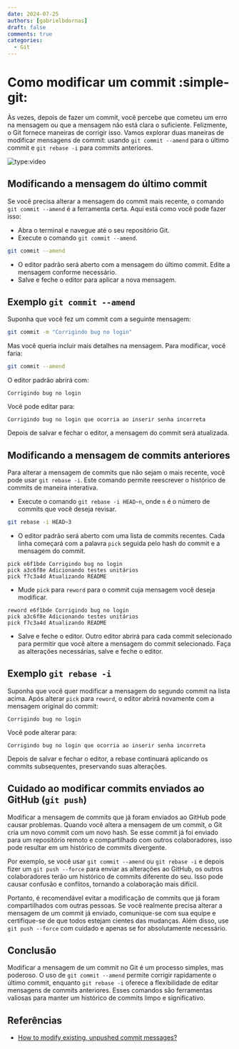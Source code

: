 ```yaml
---
date: 2024-07-25
authors: [gabrielbdornas]
draft: false
comments: true
categories:
  - Git
---
```


# Como modificar um commit :simple-git:

Às vezes, depois de fazer um commit, você percebe que cometeu um erro na mensagem ou que a mensagem não está clara o suficiente. Felizmente, o Git fornece maneiras de corrigir isso. Vamos explorar duas maneiras de modificar mensagens de commit: usando `git commit --amend` para o último commit e `git rebase -i` para commits anteriores.

<!-- more -->

![type:video](https://youtu.be/PogpxfdZkPg)

## Modificando a mensagem do último commit

Se você precisa alterar a mensagem do commit mais recente, o comando `git commit --amend` é a ferramenta certa. Aqui está como você pode fazer isso:

- Abra o terminal e navegue até o seu repositório Git.
- Execute o comando `git commit --amend`.

```sh
git commit --amend
```

- O editor padrão será aberto com a mensagem do último commit. Edite a mensagem conforme necessário.
- Salve e feche o editor para aplicar a nova mensagem.

## Exemplo `git commit --amend`

Suponha que você fez um commit com a seguinte mensagem:

```sh
git commit -m "Corrigindo bug no login"
```

Mas você queria incluir mais detalhes na mensagem. Para modificar, você faria:

```sh
git commit --amend
```

O editor padrão abrirá com:

```
Corrigindo bug no login
```

Você pode editar para:

```
Corrigindo bug no login que ocorria ao inserir senha incorreta
```

Depois de salvar e fechar o editor, a mensagem do commit será atualizada.

## Modificando a mensagem de commits anteriores

Para alterar a mensagem de commits que não sejam o mais recente, você pode usar `git rebase -i`. Este comando permite reescrever o histórico de commits de maneira interativa.

- Execute o comando `git rebase -i HEAD~n`, onde `n` é o número de commits que você deseja revisar.

```sh
git rebase -i HEAD~3
```

- O editor padrão será aberto com uma lista de commits recentes. Cada linha começará com a palavra `pick` seguida pelo hash do commit e a mensagem do commit.

```
pick e6f1bde Corrigindo bug no login
pick a3c6f8e Adicionando testes unitários
pick f7c3a4d Atualizando README
```

- Mude `pick` para `reword` para o commit cuja mensagem você deseja modificar.

```
reword e6f1bde Corrigindo bug no login
pick a3c6f8e Adicionando testes unitários
pick f7c3a4d Atualizando README
```

- Salve e feche o editor. Outro editor abrirá para cada commit selecionado para permitir que você altere a mensagem do commit selecionado. Faça as alterações necessárias, salve e feche o editor.

## Exemplo `git rebase -i`

Suponha que você quer modificar a mensagem do segundo commit na lista acima. Após alterar `pick` para `reword`, o editor abrirá novamente com a mensagem original do commit:

```
Corrigindo bug no login
```

Você pode alterar para:

```
Corrigindo bug no login que ocorria ao inserir senha incorreta
```

Depois de salvar e fechar o editor, a rebase continuará aplicando os commits subsequentes, preservando suas alterações.

## Cuidado ao modificar commits enviados ao GitHub (`git push`)

Modificar a mensagem de commits que já foram enviados ao GitHub pode causar problemas. Quando você altera a mensagem de um commit, o Git cria um novo commit com um novo hash. Se esse commit já foi enviado para um repositório remoto e compartilhado com outros colaboradores, isso pode resultar em um histórico de commits divergente.

Por exemplo, se você usar `git commit --amend` ou `git rebase -i` e depois fizer um `git push --force` para enviar as alterações ao GitHub, os outros colaboradores terão um histórico de commits diferente do seu. Isso pode causar confusão e conflitos, tornando a colaboração mais difícil.

Portanto, é recomendável evitar a modificação de commits que já foram compartilhados com outras pessoas. Se você realmente precisa alterar a mensagem de um commit já enviado, comunique-se com sua equipe e certifique-se de que todos estejam cientes das mudanças. Além disso, use `git push --force` com cuidado e apenas se for absolutamente necessário.

## Conclusão

Modificar a mensagem de um commit no Git é um processo simples, mas poderoso. O uso de `git commit --amend` permite corrigir rapidamente o último commit, enquanto `git rebase -i` oferece a flexibilidade de editar mensagens de commits anteriores. Esses comandos são ferramentas valiosas para manter um histórico de commits limpo e significativo.

## Referências

- [How to modify existing, unpushed commit messages?](https://stackoverflow.com/questions/179123/how-to-modify-existing-unpushed-commit-messages)

